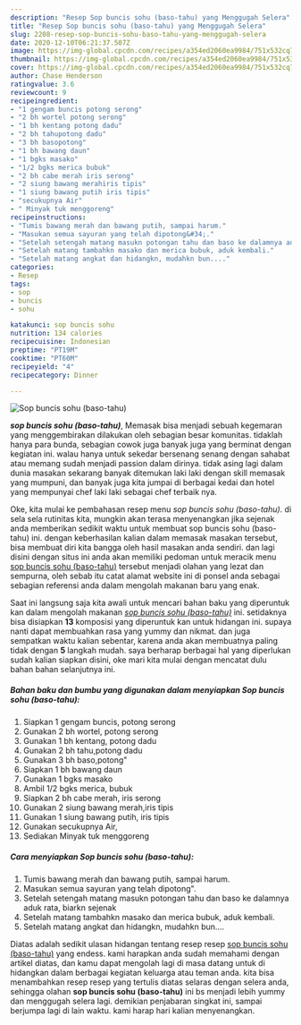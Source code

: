 ```yaml
---
description: "Resep Sop buncis sohu (baso-tahu) yang Menggugah Selera"
title: "Resep Sop buncis sohu (baso-tahu) yang Menggugah Selera"
slug: 2208-resep-sop-buncis-sohu-baso-tahu-yang-menggugah-selera
date: 2020-12-10T06:21:37.507Z
image: https://img-global.cpcdn.com/recipes/a354ed2060ea9984/751x532cq70/sop-buncis-sohu-baso-tahu-foto-resep-utama.jpg
thumbnail: https://img-global.cpcdn.com/recipes/a354ed2060ea9984/751x532cq70/sop-buncis-sohu-baso-tahu-foto-resep-utama.jpg
cover: https://img-global.cpcdn.com/recipes/a354ed2060ea9984/751x532cq70/sop-buncis-sohu-baso-tahu-foto-resep-utama.jpg
author: Chase Henderson
ratingvalue: 3.6
reviewcount: 9
recipeingredient:
- "1 gengam buncis potong serong"
- "2 bh wortel potong serong"
- "1 bh kentang potong dadu"
- "2 bh tahupotong dadu"
- "3 bh basopotong"
- "1 bh bawang daun"
- "1 bgks masako"
- "1/2 bgks merica bubuk"
- "2 bh cabe merah iris serong"
- "2 siung bawang merahiris tipis"
- "1 siung bawang putih iris tipis"
- "secukupnya Air"
- " Minyak tuk menggoreng"
recipeinstructions:
- "Tumis bawang merah dan bawang putih, sampai harum."
- "Masukan semua sayuran yang telah dipotong&#34;."
- "Setelah setengah matang masukn potongan tahu dan baso ke dalamnya aduk rata, biarkn sejenak"
- "Setelah matang tambahkn masako dan merica bubuk, aduk kembali."
- "Setelah matang angkat dan hidangkn, mudahkn bun...."
categories:
- Resep
tags:
- sop
- buncis
- sohu

katakunci: sop buncis sohu 
nutrition: 134 calories
recipecuisine: Indonesian
preptime: "PT19M"
cooktime: "PT60M"
recipeyield: "4"
recipecategory: Dinner

---
```



![Sop buncis sohu (baso-tahu)](https://img-global.cpcdn.com/recipes/a354ed2060ea9984/751x532cq70/sop-buncis-sohu-baso-tahu-foto-resep-utama.jpg)

<b><i>sop buncis sohu (baso-tahu)</i></b>, Memasak bisa menjadi sebuah kegemaran yang menggembirakan dilakukan oleh sebagian besar komunitas. tidaklah hanya para bunda, sebagian cowok juga banyak juga yang berminat dengan kegiatan ini. walau hanya untuk sekedar bersenang senang dengan sahabat atau memang sudah menjadi passion dalam dirinya. tidak asing lagi dalam dunia masakan sekarang banyak ditemukan laki laki dengan skill memasak yang mumpuni, dan banyak juga kita jumpai di berbagai kedai dan hotel yang mempunyai chef laki laki sebagai chef terbaik nya.



Oke, kita mulai ke pembahasan resep menu <i>sop buncis sohu (baso-tahu)</i>. di sela sela rutinitas kita, mungkin akan terasa menyenangkan jika sejenak anda memberikan sedikit waktu untuk membuat sop buncis sohu (baso-tahu) ini. dengan keberhasilan kalian dalam memasak masakan tersebut, bisa membuat diri kita bangga oleh hasil masakan anda sendiri. dan lagi disini dengan situs ini anda akan memiliki pedoman untuk meracik menu <u>sop buncis sohu (baso-tahu)</u> tersebut menjadi olahan yang lezat dan sempurna, oleh sebab itu catat alamat website ini di ponsel anda sebagai sebagian referensi anda dalam mengolah makanan baru yang enak.


Saat ini langsung saja kita awali untuk mencari bahan baku yang diperuntuk kan dalam mengolah makanan <u><i>sop buncis sohu (baso-tahu)</i></u> ini. setidaknya bisa disiapkan <b>13</b> komposisi yang diperuntuk kan untuk hidangan ini. supaya nanti dapat membuahkan rasa yang yummy dan nikmat. dan juga sempatkan waktu kalian sebentar, karena anda akan membuatnya paling tidak dengan <b>5</b> langkah mudah. saya berharap berbagai hal yang diperlukan sudah kalian siapkan disini, oke mari kita mulai dengan mencatat dulu bahan bahan selanjutnya ini.

<!--inarticleads1-->

##### Bahan baku dan bumbu yang digunakan dalam menyiapkan Sop buncis sohu (baso-tahu):

1. Siapkan 1 gengam buncis, potong serong
1. Gunakan 2 bh wortel, potong serong
1. Gunakan 1 bh kentang, potong dadu
1. Gunakan 2 bh tahu,potong dadu
1. Gunakan 3 bh baso,potong&#34;
1. Siapkan 1 bh bawang daun
1. Gunakan 1 bgks masako
1. Ambil 1/2 bgks merica, bubuk
1. Siapkan 2 bh cabe merah, iris serong
1. Gunakan 2 siung bawang merah,iris tipis
1. Gunakan 1 siung bawang putih, iris tipis
1. Gunakan secukupnya Air,
1. Sediakan  Minyak tuk menggoreng




<!--inarticleads2-->

##### Cara menyiapkan Sop buncis sohu (baso-tahu):

1. Tumis bawang merah dan bawang putih, sampai harum.
1. Masukan semua sayuran yang telah dipotong&#34;.
1. Setelah setengah matang masukn potongan tahu dan baso ke dalamnya aduk rata, biarkn sejenak
1. Setelah matang tambahkn masako dan merica bubuk, aduk kembali.
1. Setelah matang angkat dan hidangkn, mudahkn bun....




Diatas adalah sedikit ulasan hidangan tentang resep resep <u>sop buncis sohu (baso-tahu)</u> yang endess. kami harapkan anda sudah memahami dengan artikel diatas, dan kamu dapat mengolah lagi di masa datang untuk di hidangkan dalam berbagai kegiatan keluarga atau teman anda. kita bisa menambahkan resep resep yang tertulis diatas selaras dengan selera anda, sehingga olahan <b>sop buncis sohu (baso-tahu)</b> ini bs menjadi lebih yummy dan menggugah selera lagi. demikian penjabaran singkat ini, sampai berjumpa lagi di lain waktu. kami harap hari kalian menyenangkan.
